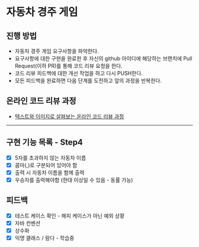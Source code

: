 # 자동차 경주 게임
## 진행 방법
* 자동차 경주 게임 요구사항을 파악한다.
* 요구사항에 대한 구현을 완료한 후 자신의 github 아이디에 해당하는 브랜치에 Pull Request(이하 PR)를 통해 코드 리뷰 요청을 한다.
* 코드 리뷰 피드백에 대한 개선 작업을 하고 다시 PUSH한다.
* 모든 피드백을 완료하면 다음 단계를 도전하고 앞의 과정을 반복한다.

## 온라인 코드 리뷰 과정
* [텍스트와 이미지로 살펴보는 온라인 코드 리뷰 과정](https://github.com/next-step/nextstep-docs/tree/master/codereview)

---

## 구현 기능 목록 - Step4
- [x] 5자를 초과하지 않는 자동차 이름
- [x] 콤마(,)로 구분되어 있어야 함
- [x] 출력 시 자동차 이름을 함께 출력
- [x] 우승자를 출력해야함 (한대 이상일 수 있음 - 동률 가능)

## 피드백
- [x] 테스트 케이스 확인 - 해피 케이스가 아닌 예외 상황
- [x] 자바 컨벤션
- [x] 상수화
- [x] 익명 클래스 / 람다 - 학습중
